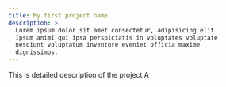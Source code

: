 ```yaml
---
title: My first project name
description: >
  Lorem ipsum dolor sit amet consectetur, adipisicing elit.
  Ipsum animi qui ipsa perspiciatis in voluptates voluptate
  nesciunt voluptatum inventore eveniet officia maxime
  dignissimos.
---
```


This is detailed description of the project A
